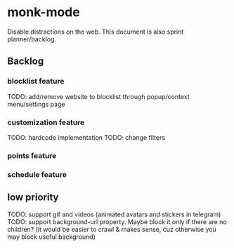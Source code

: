# monk-mode
Disable distractions on the web. This document is also sprint planner/backlog.

## Backlog


### blocklist feature
TODO: add/remove website to blocklist through popup/context menu/settings page

### customization feature
TODO: hardcode implementation
TODO: change filters

### points feature
### schedule feature

## low priority

TODO: support gif and videos (animated avatars and stickers in telegram)
TODO: support background-url property. Maybe block it only if there are no children? (it would be easier to crawl & makes sense, cuz otherwise you may block useful background)

